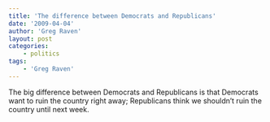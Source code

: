```yaml
---
title: 'The difference between Democrats and Republicans'
date: '2009-04-04'
author: 'Greg Raven'
layout: post
categories:
    - politics
tags:
    - 'Greg Raven'
---
```


The big difference between Democrats and Republicans is that Democrats want to ruin the country right away; Republicans think we shouldn’t ruin the country until next week.